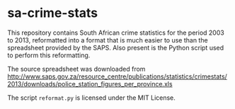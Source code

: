 sa-crime-stats
==============

This repository contains South African crime statistics for the period 2003 to
2013, reformatted into a format that is much easier to use than the spreadsheet
provided by the SAPS. Also present is the Python script used to perform this
reformatting.

The source spreadsheet was downloaded from http://www.saps.gov.za/resource_centre/publications/statistics/crimestats/2013/downloads/police_station_figures_per_province.xls

The script `reformat.py` is licensed under the MIT License.
